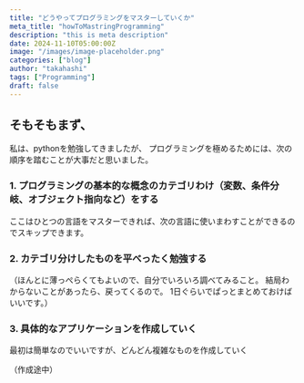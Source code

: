 ```yaml
---
title: "どうやってプログラミングをマスターしていくか"
meta_title: "howToMastringProgramming"
description: "this is meta description"
date: 2024-11-10T05:00:00Z
image: "/images/image-placeholder.png"
categories: ["blog"]
author: "takahashi"
tags: ["Programming"]
draft: false
---
```


## そもそもまず、

私は、pythonを勉強してきましたが、
プログラミングを極めるためには、次の順序を踏むことが大事だと思いました。

### 1. プログラミングの基本的な概念のカテゴリわけ（変数、条件分岐、オブジェクト指向など）をする

ここはひとつの言語をマスターできれば、次の言語に使いまわすことができるのでスキップできます。

### 2. カテゴリ分けしたものを平べったく勉強する

（ほんとに薄っぺらくてもよいので、自分でいろいろ調べてみること。
結局わからないことがあったら、戻ってくるので。
1日ぐらいでぱっとまとめておけばいいです。）

### 3. 具体的なアプリケーションを作成していく

最初は簡単なのでいいですが、どんどん複雑なものを作成していく

（作成途中）

